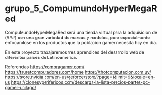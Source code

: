 # grupo_5_CompumundoHyperMegaRed


CompuMundoHyperMegaRed será una tienda virtual para la adquisicion de (###) con una gran variedad de marcas y modelos, pero especialmente enfocandose en los productos que la poblacion gamer necesita hoy en dia. 

En este proyecto trabajaremos tres aprendices del desarrollo web de diferentes paises de Latinoamerica.

Referencias
https://compragamer.com/
https://tauretcomputadores.com/home
https://thotcomputacion.com.uy/
https://store.nvidia.com/en-us/geforce/store/?page=1&limit=9&locale=en-us
https://clonesyperifericos.com/descarga-la-lista-precios-partes-pc-gamer-unilago/


